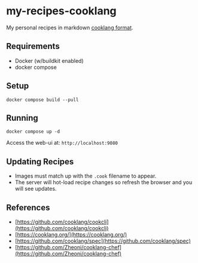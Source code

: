 # my-recipes-cooklang

My personal recipes in markdown [cooklang format](https://github.com/cooklang/spec).

## Requirements

* Docker (w/buildkit enabled)
* docker compose

## Setup

```shell
docker compose build --pull
```

## Running

```shell
docker compose up -d
```

Access the web-ui at: `http://localhost:9080`

## Updating Recipes

* Images must match up with the `.cook` filename to appear.
* The server will hot-load recipe changes so refresh the browser
and you will see updates.

## References

* [https://github.com/cooklang/cookcli](https://github.com/cooklang/cookcli)
* [https://cooklang.org/](https://cooklang.org/)
* [https://github.com/cooklang/spec](https://github.com/cooklang/spec)
* [https://github.com/Zheoni/cooklang-chef](https://github.com/Zheoni/cooklang-chef)
